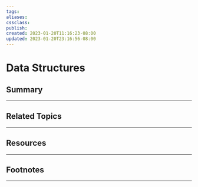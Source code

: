```yaml
---
tags:
aliases:
cssclass:
publish:
created: 2023-01-20T11:16:23-08:00
updated: 2023-01-20T23:16:56-08:00
---
```

# Data Structures

## Summary

---

## Related Topics

---

## Resources

---

## Footnotes

---